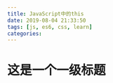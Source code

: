 ```yaml
---
title: JavaScript中的this
date: 2019-08-04 21:33:50
tags: [js, es6, css, learn]
categories:
---
```

# 这是一个一级标题 #